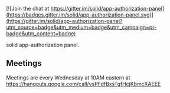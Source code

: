 
[![Join the chat at https://gitter.im/solid/app-authorization-panel](https://badges.gitter.im/solid/app-authorization-panel.svg)](https://gitter.im/solid/app-authorization-panel?utm_source=badge&utm_medium=badge&utm_campaign=pr-badge&utm_content=badge)

solid app-authorization panel.

## Meetings

Meetings are every Wednesday at 10AM eastern at https://hangouts.google.com/call/vsPFdfBxsTgfHcjKbmcXAEEE
